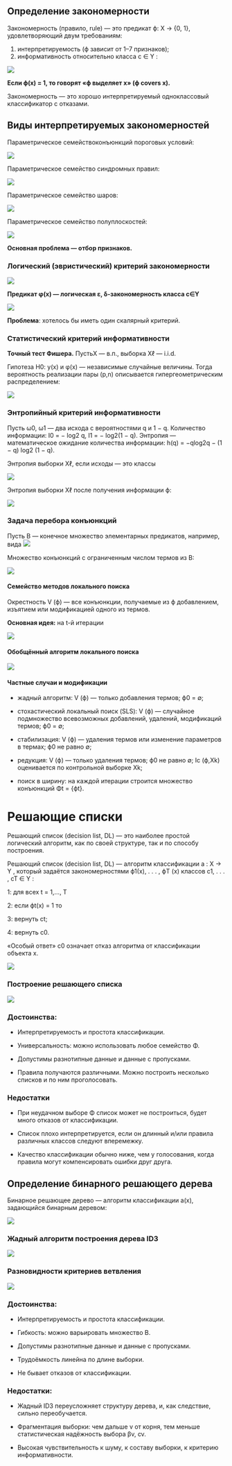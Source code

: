 ## Определение закономерности 

Закономерность (правило, rule) — это предикат ϕ: X → {0, 1}, удовлетворяющий двум требованиям:

1) интерпретируемость (ϕ зависит от 1–7 признаков);
2) информативность относительно класса c ∈ Y :

<img src="https://github.com/temirkayaeva/ml/blob/main/1.png">

**Если ϕ(x) = 1, то говорят «ϕ выделяет x» (ϕ covers x).**

Закономерность — это хорошо интерпретируемый одноклассовый классификатор с отказами.


## Виды интерпретируемых закономерностей
Параметрическое семействоконъюнкций пороговых условий:

<img src="https://github.com/temirkayaeva/ml/blob/main/1(1).png">

Параметрическое семейство синдромных правил:

<img src="https://github.com/temirkayaeva/ml/blob/main/2.png">

Параметрическое семейство шаров:

<img src="https://github.com/temirkayaeva/ml/blob/main/3.png">

Параметрическое семейство полуплоскостей:

<img src="https://github.com/temirkayaeva/ml/blob/main/4.png">


**Основная проблема — отбор признаков.**

### Логический (эвристический) критерий закономерности

<img src="https://github.com/temirkayaeva/ml/blob/main/5.png">

**Предикат φ(x) —  логическая ε, δ-закономерность класса c∈Y** 

<img src="https://github.com/temirkayaeva/ml/blob/main/6.png">

**Проблема**: хотелось бы иметь один скалярный критерий.

### Статистический критерий информативности

**Точный тест Фишера.** ПустьX — в.п., выборка Xℓ — i.i.d.

Гипотеза H0: y(x) и φ(x) — независимые случайные величины. Тогда вероятность реализации пары (p,n) описывается гипергеометрическим распределением:

<img src="https://github.com/temirkayaeva/ml/blob/main/7.png">

### Энтропийный критерий информативности

Пусть ω0, ω1 — два исхода с вероятностями q и 1 − q. Количество информации: I0 = − log2 q, I1 = − log2(1 − q). Энтропия — математическое ожидание количества информации: h(q) = −qlog2q − (1 − q) log2 (1 − q).

Энтропия выборки Xℓ, если исходы — это классы

<img src="https://github.com/temirkayaeva/ml/blob/main/8.png">

Энтропия выборки Xℓ после получения информации ϕ:

<img src="https://github.com/temirkayaeva/ml/blob/main/9.png">

### Задача перебора конъюнкций

Пусть B — конечное множество элементарных предикатов, например, вида <img src="https://github.com/temirkayaeva/ml/blob/main/10.png">

Множество конъюнкций с ограниченным числом термов из B: 

<img src="https://github.com/temirkayaeva/ml/blob/main/11.png">

#### Семейство методов локального поиска

Окрестность V (ϕ) — все конъюнкции, получаемые из ϕ добавлением, изъятием или модификацией одного из термов.

**Основная идея:** на t-й итерации

<img src="https://github.com/temirkayaeva/ml/blob/main/12.png">

#### Обобщённый алгоритм локального поиска

<img src="https://github.com/temirkayaeva/ml/blob/main/13.png">

#### Частные случаи и модификации

* жадный алгоритм: V (ϕ) — только добавления термов; ϕ0 = ∅;

* стохастический локальный поиск (SLS): V (ϕ) — случайное подмножество всевозможных добавлений, удалений, модификаций термов; ϕ0 = ∅;

* стабилизация: V (ϕ) — удаления термов или изменение параметров в термах; ϕ0 не равно ∅;

* редукция: V (ϕ) — только удаления термов; ϕ0 не равно ∅; Ic (ϕ,Xk) оценивается по контрольной выборке Xk;

* поиск в ширину: на каждой итерации строится множество конъюнкций Φt = {ϕt}.

# Решающие списки

Решающий список (decision list, DL) — это наиболее простой логический алгоритм, как по своей структуре, так и по способу построения.

Решающий список (decision list, DL) — алгоритм классификации a : X → Y , который задаётся закономерностями ϕ1(x), . . . , ϕT (x) классов c1, . . . , cT ∈ Y :

1: для всех t = 1,..., T

2: если ϕt(x) = 1 то

3: вернуть ct;

4: вернуть c0.

«Особый ответ» c0 означает отказ алгоритма от классификации объекта x.

<img src="https://github.com/temirkayaeva/ml/blob/main/14.png">

### Построение решающего списка

<img src="https://github.com/temirkayaeva/ml/blob/main/15.png">


### Достоинства:

* Интерпретируемость и простота классификации.

* Универсальность: можно использовать любое семейство Φ.

* Допустимы разнотипные данные и данные с пропусками.

* Правила получаются различными. Можно построить несколько списков и по ним проголосовать.

### Недостатки

* При неудачном выборе Φ список может не построиться, будет много отказов от классификации.

* Список плохо интерпретируется, если он длинный и/или правила различных классов следуют вперемежку.

* Качество классификации обычно ниже, чем у голосования, когда правила могут компенсировать ошибки друг друга.

## Определение бинарного решающего дерева

Бинарное решающее дерево — алгоритм классификации a(x), задающийся бинарным деревом:

<img src="https://github.com/temirkayaeva/ml/blob/main/16.png">


### Жадный алгоритм построения дерева ID3

<img src="https://github.com/temirkayaeva/ml/blob/main/17.png">

### Разновидности критериев ветвления

<img src="https://github.com/temirkayaeva/ml/blob/main/18.png">


### Достоинства:

* Интерпретируемость и простота классификации.

* Гибкость: можно варьировать множество B.

* Допустимы разнотипные данные и данные с пропусками.

* Трудоёмкость линейна по длине выборки.

* Не бывает отказов от классификации.

### Недостатки:

* Жадный ID3 переусложняет структуру дерева, и, как следствие, сильно переобучается.

* Фрагментация выборки: чем дальше v от корня, тем меньше статистическая надёжность выбора βv, cv.

* Высокая чувствительность к шуму, к составу выборки, к критерию информативности.

